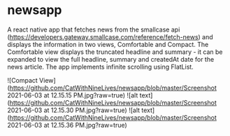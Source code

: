 # newsapp
A react native app that fetches news from the smallcase api (https://developers.gateway.smallcase.com/reference/fetch-news) 
and displays the information in two views, 
Comfortable and Compact. The Comfortable view displays the truncated headline and summary - it can be expanded to view the full headline, summary and createdAt date
for the news article.
The app implements infinite scrolling using FlatList.

![Compact View](https://github.com/CatWithNineLives/newsapp/blob/master/Screenshot 2021-06-03 at 12.15.15 PM.jpg?raw=true)
![alt text](https://github.com/CatWithNineLives/newsapp/blob/master/Screenshot 2021-06-03 at 12.15.30 PM.jpg?raw=true)
![alt text](https://github.com/CatWithNineLives/newsapp/blob/master/Screenshot 2021-06-03 at 12.15.36 PM.jpg?raw=true)
